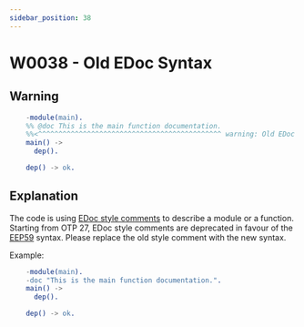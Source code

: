 ```yaml
---
sidebar_position: 38
---
```


# W0038 - Old EDoc Syntax

## Warning

```erlang
    -module(main).
    %% @doc This is the main function documentation.
    %%<^^^^^^^^^^^^^^^^^^^^^^^^^^^^^^^^^^^^^^^^^^^^^ warning: Old EDoc syntax
    main() ->
      dep().

    dep() -> ok.
```

## Explanation

The code is using [EDoc style comments](https://www.erlang.org/doc/apps/edoc/chapter.html) to describe a module or a function.
Starting from OTP 27, EDoc style comments are deprecated in favour of the [EEP59](https://www.erlang.org/eeps/eep-0059) syntax.
Please replace the old style comment with the new syntax.

Example:

```erlang
    -module(main).
    -doc "This is the main function documentation.".
    main() ->
      dep().

    dep() -> ok.
```
